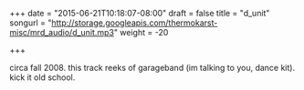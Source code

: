 +++
date = "2015-06-21T10:18:07-08:00"
draft = false
title = "d_unit"
songurl = "http://storage.googleapis.com/thermokarst-misc/mrd_audio/d_unit.mp3"
weight = -20

+++

circa fall 2008. this track reeks of garageband (im talking to you, dance kit).
kick it old school.

